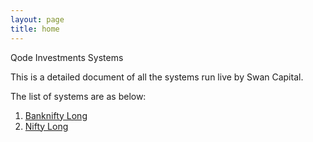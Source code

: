 ```yaml
---
layout: page
title: home
---
```


Qode Investments Systems

This is a detailed document of all the systems run live by Swan Capital.

The list of systems are as below:
1. [Banknifty Long](https://github.com/qodeinvestments/Bankniftylong.git)
2. [Nifty Long](https://github.com/qodeinvestments/Bankniftylong.git)

